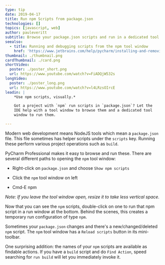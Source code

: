 ```yaml
---
type: tip
date: 2019-04-17
title: Run npm Scripts from package.json
technologies: []
topics: [javascript, web]
author: pauleveritt
subtitle: Browse your package.json scripts and run in a dedicated tool window. 
seealso:
  - title: Running and debugging scripts from the npm tool window
    href: 'https://www.jetbrains.com/help/pycharm/installing-and-removing-external-software-using-node-package-manager.html#ws_npm_run_debug_scripts_from_npm_tool_window'
thumbnail: ./thumbnail.png
cardThumbnail: ./card.png
shortVideo:
  poster: ./poster_short.png
  url: https://www.youtube.com/watch?v=FiADQjW532s
longVideo:
  poster: ./poster_long.png
  url: https://www.youtube.com/watch?v=l4LRzsOIrcE
leadin: |
    *Use npm scripts, visually.*    

    Got a project with `npm` run scripts in `package.json`? Let the 
    IDE help with a tool window to browse them and a dedicated tool 
    window to run them.

---
```


Modern web development means NodeJS tools which mean a `package.json` file. 
This file sometimes has helper scripts under the `scripts` key. Running 
these perform various project operations such as `build`.

PyCharm Professional makes it easy to browse and run these. There are 
several different paths to opening the `npm` tool window:

- Right-click on `package.json` and choose `Show npm scripts`

- Click the `npm` tool window on left

- Cmd-E npm
    
*Note: If you leave the tool window open, resize it to take less vertical space.*

Now that you can see the `npm` scripts, double-click on one to run that 
npm script in a run window at the bottom. Behind the scenes, this creates 
a temporary run configuration of type `npm`.

Sometimes your `package.json` changes and there's a new/changed/deleted `npm` 
script. The `npm` tool window has a `Reload scripts` button in its mini-toolbar.

One surprising addition: the names of your `npm` scripts are available as 
findable actions. If you have a `build` script and do `Find Action`, speed 
searching for `run build` will let you immediately invoke it. 